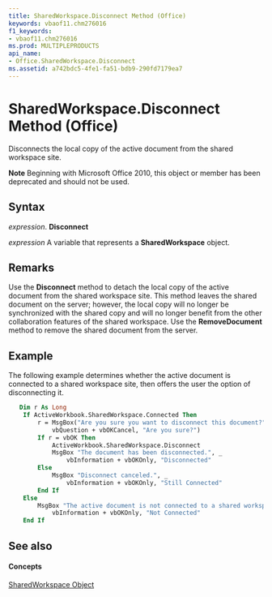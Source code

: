 ```yaml
---
title: SharedWorkspace.Disconnect Method (Office)
keywords: vbaof11.chm276016
f1_keywords:
- vbaof11.chm276016
ms.prod: MULTIPLEPRODUCTS
api_name:
- Office.SharedWorkspace.Disconnect
ms.assetid: a742bdc5-4fe1-fa51-bdb9-290fd7179ea7
---
```



# SharedWorkspace.Disconnect Method (Office)

Disconnects the local copy of the active document from the shared workspace site.


 **Note**  Beginning with Microsoft Office 2010, this object or member has been deprecated and should not be used.


## Syntax

 _expression_. **Disconnect**

 _expression_ A variable that represents a **SharedWorkspace** object.


## Remarks

Use the  **Disconnect** method to detach the local copy of the active document from the shared workspace site. This method leaves the shared document on the server; however, the local copy will no longer be synchronized with the shared copy and will no longer benefit from the other collaboration features of the shared workspace. Use the **RemoveDocument** method to remove the shared document from the server.


## Example

The following example determines whether the active document is connected to a shared workspace site, then offers the user the option of disconnecting it.


```vb
   Dim r As Long 
    If ActiveWorkbook.SharedWorkspace.Connected Then 
        r = MsgBox("Are you sure you want to disconnect this document?", _ 
            vbQuestion + vbOKCancel, "Are you sure?") 
        If r = vbOK Then 
            ActiveWorkbook.SharedWorkspace.Disconnect 
            MsgBox "The document has been disconnected.", _ 
                vbInformation + vbOKOnly, "Disconnected" 
        Else 
            MsgBox "Disconnect canceled.", _ 
                vbInformation + vbOKOnly, "Still Connected" 
        End If 
    Else 
        MsgBox "The active document is not connected to a shared workspace.", _ 
            vbInformation + vbOKOnly, "Not Connected" 
    End If 

```


## See also


#### Concepts


[SharedWorkspace Object](sharedworkspace-object-office.md)

